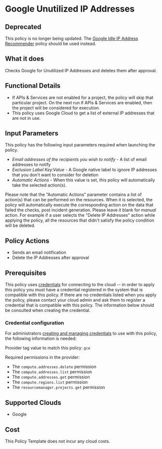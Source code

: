 # Google Unutilized IP Addresses

## Deprecated

This policy is no longer being updated. The [Google Idle IP Address Recommender](https://github.com/flexera-public/policy_templates/tree/master/cost/google/idle_ip_address_recommendations/) policy should be used instead.

## What it does

Checks Google for Unutilized IP Addresses and deletes them after approval.

## Functional Details

- If APIs & Services are not enabled for a project, the policy will skip that particular project. On the next run if APIs & Services are enabled, then the project will be considered for execution.
- This policy uses Google Cloud to get a list of external IP addresses that are not in use.

## Input Parameters

This policy has the following input parameters required when launching the policy.

- *Email addresses of the recipients you wish to notify* - A list of email addresses to notify
- *Exclusion Label Key:Value* - A Google native label to ignore IP addresses that you don't want to consider for deletion
- *Automatic Actions* - When this value is set, this policy will automatically take the selected action(s).

Please note that the "Automatic Actions" parameter contains a list of action(s) that can be performed on the resources. When it is selected, the policy will automatically execute the corresponding action on the data that failed the checks, post incident generation. Please leave it blank for *manual* action.
For example if a user selects the "Delete IP Addresses" action while applying the policy, all the resources that didn't satisfy the policy condition will be deleted.

## Policy Actions

- Sends an email notification
- Delete the IP Addresses after approval

## Prerequisites

This policy uses [credentials](https://docs.flexera.com/flexera/EN/Automation/ManagingCredentialsExternal.htm) for connecting to the cloud -- in order to apply this policy you must have a credential registered in the system that is compatible with this policy. If there are no credentials listed when you apply the policy, please contact your cloud admin and ask them to register a credential that is compatible with this policy. The information below should be consulted when creating the credential.

### Credential configuration

For administrators [creating and managing credentials](https://docs.flexera.com/flexera/EN/Automation/ManagingCredentialsExternal.htm) to use with this policy, the following information is needed:

Provider tag value to match this policy: `gce`

Required permissions in the provider:

- The `compute.addresses.delete` permission
- The `compute.addresses.list` permission
- The `compute.addresses.get` permission
- The `compute.regions.list` permission
- The `resourcemanager.projects.get` permission

## Supported Clouds

- Google

## Cost

This Policy Template does not incur any cloud costs.

